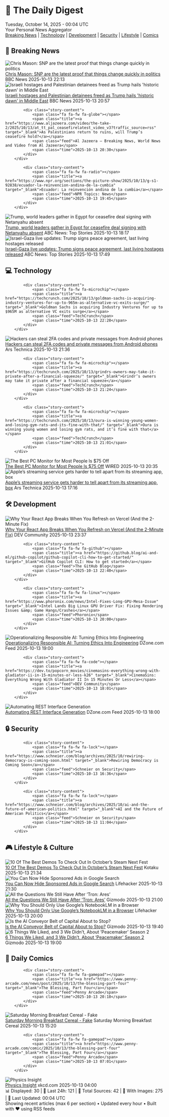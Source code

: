 <!-- Processing 54 RSS feeds at 2025-10-14 00:04:18 UTC -->
<!-- Processing: XKCD -->
<!-- Processing: Saturday Morning Breakfast Cereal -->
<!-- Processing: Garfield -->
<!-- Processing: Dilbert -->
<!-- Processing: Cyanide & Happiness -->
<!-- Processing: Girl Genius -->
<!-- Processing: Dinosaur Comics -->
<!-- Processing: CNN Breaking News -->
<!-- Processing: BBC World News -->
<!-- Processing: BBC Breaking News -->
<!-- Processing: Reuters Top News -->
<!-- Processing: ABC News Breaking -->
<!-- Processing: Guardian World News -->
<!-- Processing: Ars Technica -->
<!-- Processing: Hacker News -->
<!-- Processing: Dev.to -->
<!-- Processing: Phoronix Linux News -->
<!-- Processing: It's FOSS -->
<!-- Processing: DistroWatch -->
<!-- Processing: Linux.com -->
<!-- Processing: Red Hat Blog -->
<!-- Processing: GitHub Blog -->
<!-- Processing: GitLab Blog -->
<!-- Processing: InfoQ -->
<!-- Processing: DZone -->
<!-- Processing: Coding Horror -->
<!-- Processing: Krebs on Security -->
<!-- Generated 4 new posts out of 27 feeds processed -->
<div class="newspaper-header">
    <h1 class="newspaper-title">📰 The Daily Digest</h1>
    <div class="newspaper-date">Tuesday, October 14, 2025 - 00:04 UTC</div>
    <div class="newspaper-subtitle">Your Personal News Aggregator</div>
</div>

<div class="newspaper-nav">
    <a href="#breaking">Breaking News</a> |
    <a href="#tech">Technology</a> |
    <a href="#dev">Development</a> |
    <a href="#security">Security</a> |
    <a href="#lifestyle">Lifestyle</a> |
    <a href="#webcomics">Comics</a>
</div>

<div class="news-section breaking-news" id="breaking">
<h2 class="section-header">🚨 Breaking News</h2>
<div class="stories-container">
<div class="story">
            <img src="https://ichef.bbci.co.uk/ace/standard/240/cpsprodpb/72bd/live/94e688c0-a87d-11f0-b741-177e3e2c2fc7.jpg" alt="Chris Mason: SNP are the latest proof that things change quickly in politics" class="story-image" loading="lazy" onerror="this.style.display='none'">
            <div class="story-content">
                <span class="fa fa-fw fa-flag"></span>
                <span class="title"><a href="https://www.bbc.com/news/articles/cdx4lz0789xo?at_medium=RSS&at_campaign=rss" target="_blank">Chris Mason: SNP are the latest proof that things change quickly in politics</a></span>
                <span class="feed">BBC News</span>
                <span class="time">2025-10-13 22:13</span>
            </div>
        </div>
<div class="story">
            <img src="https://ichef.bbci.co.uk/ace/standard/240/cpsprodpb/5295/live/95e52a80-a871-11f0-b741-177e3e2c2fc7.jpg" alt="Israeli hostages and Palestinian detainees freed as Trump hails &#x27;historic dawn&#x27; in Middle East" class="story-image" loading="lazy" onerror="this.style.display='none'">
            <div class="story-content">
                <span class="fa fa-fw fa-earth-americas"></span>
                <span class="title"><a href="https://www.bbc.com/news/articles/c740jx07vz0o?at_medium=RSS&at_campaign=rss" target="_blank">Israeli hostages and Palestinian detainees freed as Trump hails &#x27;historic dawn&#x27; in Middle East</a></span>
                <span class="feed">BBC News</span>
                <span class="time">2025-10-13 20:57</span>
            </div>
        </div>
<div class="story">
            
            <div class="story-content">
                <span class="fa fa-fw fa-globe"></span>
                <span class="title"><a href="https://www.aljazeera.com/video/the-take-2/2025/10/13/at_tt_pal_ceasefirelatest_video_v3?traffic_source=rss" target="_blank">As Palestinians return to ruins, will Trump’s ceasefire hold?</a></span>
                <span class="feed">Al Jazeera – Breaking News, World News and Video from Al Jazeera</span>
                <span class="time">2025-10-13 20:30</span>
            </div>
        </div>
<div class="story">
            
            <div class="story-content">
                <span class="fa fa-fw fa-radio"></span>
                <span class="title"><a href="https://www.npr.org/sections/the-picture-show/2025/10/13/g-s1-92838/ecuador-la-reinvencion-andina-de-la-cumbia" target="_blank">Ecuador: La reinvención andina de la cumbia</a></span>
                <span class="feed">NPR Topics: News</span>
                <span class="time">2025-10-13 19:45</span>
            </div>
        </div>
<div class="story">
            <img src="https://s.abcnews.com/images/International/donald-trump-41-epa-gmh-251013_1760372818479_hpMain_4x3t_384.jpg" alt="Trump, world leaders gather in Egypt for ceasefire deal signing with Netanyahu absent" class="story-image" loading="lazy" onerror="this.style.display='none'">
            <div class="story-content">
                <span class="fa fa-fw fa-tv"></span>
                <span class="title"><a href="https://abcnews.go.com/International/trump-world-leaders-gather-egypt-ceasefire-deal-signing/story?id=126477199" target="_blank">Trump, world leaders gather in Egypt for ceasefire deal signing with Netanyahu absent</a></span>
                <span class="feed">ABC News: Top Stories</span>
                <span class="time">2025-10-13 18:17</span>
            </div>
        </div>
<div class="story">
            <img src="https://s.abcnews.com/images/International/hostages-3-rt-gmh-251013_1760348721239_hpMain_4x3t_384.jpg" alt="Israel-Gaza live updates: Trump signs peace agreement, last living hostages released" class="story-image" loading="lazy" onerror="this.style.display='none'">
            <div class="story-content">
                <span class="fa fa-fw fa-tv"></span>
                <span class="title"><a href="https://abcnews.go.com/International/live-updates/israel-gaza-live-updates/?id=126446763" target="_blank">Israel-Gaza live updates: Trump signs peace agreement, last living hostages released</a></span>
                <span class="feed">ABC News: Top Stories</span>
                <span class="time">2025-10-13 17:49</span>
            </div>
        </div>
</div>
</div>
<div class="news-section tech-news" id="tech">
<h2 class="section-header">💻 Technology</h2>
<div class="stories-container">
<div class="story">
            
            <div class="story-content">
                <span class="fa fa-fw fa-microchip"></span>
                <span class="title"><a href="https://techcrunch.com/2025/10/13/goldman-sachs-is-acquiring-industry-ventures-for-up-to-965m-as-alternative-vc-exits-surge/" target="_blank">Goldman Sachs is acquiring Industry Ventures for up to $965M as alternative VC exits surge</a></span>
                <span class="feed">TechCrunch</span>
                <span class="time">2025-10-13 22:28</span>
            </div>
        </div>
<div class="story">
            <img src="https://cdn.arstechnica.net/wp-content/uploads/2025/01/008-family-galaxy-s25ultra-titaniumsilverblue-s25plus-navy-s25-icyblue-500x500.jpg" alt="Hackers can steal 2FA codes and private messages from Android phones" class="story-image" loading="lazy" onerror="this.style.display='none'">
            <div class="story-content">
                <span class="fa fa-fw fa-cog"></span>
                <span class="title"><a href="https://arstechnica.com/security/2025/10/no-fix-yet-for-attack-that-lets-hackers-pluck-2fa-codes-from-android-phones/" target="_blank">Hackers can steal 2FA codes and private messages from Android phones</a></span>
                <span class="feed">Ars Technica</span>
                <span class="time">2025-10-13 21:36</span>
            </div>
        </div>
<div class="story">
            
            <div class="story-content">
                <span class="fa fa-fw fa-microchip"></span>
                <span class="title"><a href="https://techcrunch.com/2025/10/13/grindrs-owners-may-take-it-private-after-a-financial-squeeze/" target="_blank">Grindr’s owners may take it private after a financial squeeze</a></span>
                <span class="feed">TechCrunch</span>
                <span class="time">2025-10-13 21:24</span>
            </div>
        </div>
<div class="story">
            
            <div class="story-content">
                <span class="fa fa-fw fa-microchip"></span>
                <span class="title"><a href="https://techcrunch.com/2025/10/13/oura-is-winning-young-women-and-losing-gym-rats-and-its-fine-with-that/" target="_blank">Oura is winning young women and losing gym rats, and it’s fine with that</a></span>
                <span class="feed">TechCrunch</span>
                <span class="time">2025-10-13 21:01</span>
            </div>
        </div>
<div class="story">
            <img src="https://media.wired.com/photos/68ed359505c586ea21db5bed/master/pass/Save%20Almost%20$75%20on%20our%20Favorite%20Computer%20Monitor.png" alt="The Best PC Monitor for Most People Is $75 Off" class="story-image" loading="lazy" onerror="this.style.display='none'">
            <div class="story-content">
                <span class="fa fa-fw fa-bolt"></span>
                <span class="title"><a href="https://www.wired.com/story/dell-27-plus-deal-1025/" target="_blank">The Best PC Monitor for Most People Is $75 Off</a></span>
                <span class="feed">WIRED</span>
                <span class="time">2025-10-13 20:35</span>
            </div>
        </div>
<div class="story">
            <img src="https://cdn.arstechnica.net/wp-content/uploads/2024/12/sever2-500x500.jpg" alt="Apple’s streaming service gets harder to tell apart from its streaming app, box" class="story-image" loading="lazy" onerror="this.style.display='none'">
            <div class="story-content">
                <span class="fa fa-fw fa-cog"></span>
                <span class="title"><a href="https://arstechnica.com/apple/2025/10/apple-tv-streaming-service-is-renamed-to-just-apple-tv/" target="_blank">Apple’s streaming service gets harder to tell apart from its streaming app, box</a></span>
                <span class="feed">Ars Technica</span>
                <span class="time">2025-10-13 17:16</span>
            </div>
        </div>
</div>
</div>
<div class="news-section dev-news" id="dev">
<h2 class="section-header">🛠️ Development</h2>
<div class="stories-container">
<div class="story">
            <img src="https://media2.dev.to/dynamic/image/width=800%2Cheight=%2Cfit=scale-down%2Cgravity=auto%2Cformat=auto/https%3A%2F%2Fdev-to-uploads.s3.amazonaws.com%2Fuploads%2Farticles%2F9rwht7myd5yocawewur9.gif" alt="Why Your React App Breaks When You Refresh on Vercel (And the 2-Minute Fix)" class="story-image" loading="lazy" onerror="this.style.display='none'">
            <div class="story-content">
                <span class="fa fa-fw fa-code"></span>
                <span class="title"><a href="https://dev.to/abrahambishopcodes/why-your-react-app-breaks-when-you-refresh-on-vercel-and-the-2-minute-fix-1991" target="_blank">Why Your React App Breaks When You Refresh on Vercel (And the 2-Minute Fix)</a></span>
                <span class="feed">DEV Community</span>
                <span class="time">2025-10-13 23:37</span>
            </div>
        </div>
<div class="story">
            
            <div class="story-content">
                <span class="fa fa-fw fa-github"></span>
                <span class="title"><a href="https://github.blog/ai-and-ml/github-copilot/github-copilot-cli-how-to-get-started/" target="_blank">GitHub Copilot CLI: How to get started</a></span>
                <span class="feed">The GitHub Blog</span>
                <span class="time">2025-10-13 22:40</span>
            </div>
        </div>
<div class="story">
            
            <div class="story-content">
                <span class="fa fa-fw fa-linux"></span>
                <span class="title"><a href="https://www.phoronix.com/news/Intel-Fixes-Long-GPU-Mesa-Issue" target="_blank">Intel Lands Big Linux GPU Driver Fix: Fixing Rendering Issues &amp; Game Hangs/Crashes</a></span>
                <span class="feed">Phoronix</span>
                <span class="time">2025-10-13 20:00</span>
            </div>
        </div>
<div class="story">
            <img src="https://dz2cdn1.dzone.com/thumbnail?fid=18696460&w=600" alt="Operationalizing Responsible AI: Turning Ethics Into Engineering" class="story-image" loading="lazy" onerror="this.style.display='none'">
            <div class="story-content">
                <span class="fa fa-fw fa-newspaper"></span>
                <span class="title"><a href="https://dzone.com/articles/responsible-ai-operationalization-ethics-to-engineering" target="_blank">Operationalizing Responsible AI: Turning Ethics Into Engineering</a></span>
                <span class="feed">DZone.com Feed</span>
                <span class="time">2025-10-13 19:00</span>
            </div>
        </div>
<div class="story">
            
            <div class="story-content">
                <span class="fa fa-fw fa-code"></span>
                <span class="title"><a href="https://dev.to/popcorn_movies/cinemasins-everything-wrong-with-gladiator-ii-in-15-minutes-or-less-k26" target="_blank">CinemaSins: Everything Wrong With Gladiator II In 15 Minutes Or Less</a></span>
                <span class="feed">DEV Community</span>
                <span class="time">2025-10-13 18:01</span>
            </div>
        </div>
<div class="story">
            <img src="https://dz2cdn1.dzone.com/thumbnail?fid=18695725&w=600" alt="Automating REST Interface Generation" class="story-image" loading="lazy" onerror="this.style.display='none'">
            <div class="story-content">
                <span class="fa fa-fw fa-newspaper"></span>
                <span class="title"><a href="https://dzone.com/articles/automating-rest-interface-generation" target="_blank">Automating REST Interface Generation</a></span>
                <span class="feed">DZone.com Feed</span>
                <span class="time">2025-10-13 18:00</span>
            </div>
        </div>
</div>
</div>
<div class="news-section security-news" id="security">
<h2 class="section-header">🔒 Security</h2>
<div class="stories-container">
<div class="story">
            
            <div class="story-content">
                <span class="fa fa-fw fa-lock"></span>
                <span class="title"><a href="https://www.schneier.com/blog/archives/2025/10/rewiring-democracy-is-coming-soon.html" target="_blank">Rewiring Democracy is Coming Soon</a></span>
                <span class="feed">Schneier on Security</span>
                <span class="time">2025-10-13 16:36</span>
            </div>
        </div>
<div class="story">
            
            <div class="story-content">
                <span class="fa fa-fw fa-lock"></span>
                <span class="title"><a href="https://www.schneier.com/blog/archives/2025/10/ai-and-the-future-of-american-politics.html" target="_blank">AI and the Future of American Politics</a></span>
                <span class="feed">Schneier on Security</span>
                <span class="time">2025-10-13 11:04</span>
            </div>
        </div>
</div>
</div>
<div class="news-section lifestyle-news" id="lifestyle">
<h2 class="section-header">🎮 Lifestyle & Culture</h2>
<div class="stories-container">
<div class="story">
            <img src="https://kotaku.com/app/uploads/2025/10/nextfest12-1280x720.jpg" alt="10 Of The Best Demos To Check Out In October’s Steam Next Fest" class="story-image" loading="lazy" onerror="this.style.display='none'">
            <div class="story-content">
                <span class="fa fa-fw fa-gamepad"></span>
                <span class="title"><a href="https://kotaku.com/best-free-demos-next-fest-painkiller-reanimal-steam-2000634620" target="_blank">10 Of The Best Demos To Check Out In October’s Steam Next Fest</a></span>
                <span class="feed">Kotaku</span>
                <span class="time">2025-10-13 21:34</span>
            </div>
        </div>
<div class="story">
            <img src="https://lifehacker.com/imagery/articles/01K7FM51JTAQBF2TS41GS38N0N/hero-image.jpg" alt="You Can Now Hide Sponsored Ads in Google Search" class="story-image" loading="lazy" onerror="this.style.display='none'">
            <div class="story-content">
                <span class="fa fa-fw fa-life-ring"></span>
                <span class="title"><a href="https://lifehacker.com/tech/you-can-now-hide-google-search-ads?utm_medium=RSS" target="_blank">You Can Now Hide Sponsored Ads in Google Search</a></span>
                <span class="feed">Lifehacker</span>
                <span class="time">2025-10-13 21:30</span>
            </div>
        </div>
<div class="story">
            <img src="https://gizmodo.com/app/uploads/2025/10/Tron-Ares-Greta-Lee-Lightcycle-1280x853.jpg" alt="All the Questions We Still Have After ‘Tron: Ares’" class="story-image" loading="lazy" onerror="this.style.display='none'">
            <div class="story-content">
                <span class="fa fa-fw fa-computer"></span>
                <span class="title"><a href="https://gizmodo.com/tron-ares-spoilers-burning-questions-legacy-2000670394" target="_blank">All the Questions We Still Have After ‘Tron: Ares’</a></span>
                <span class="feed">Gizmodo</span>
                <span class="time">2025-10-13 21:00</span>
            </div>
        </div>
<div class="story">
            <img src="https://lifehacker.com/imagery/articles/01K7FG9C5VVNT0VJ2B59TQE0AA/hero-image.png" alt="Why You Should Only Use Google’s NotebookLM in a Browser" class="story-image" loading="lazy" onerror="this.style.display='none'">
            <div class="story-content">
                <span class="fa fa-fw fa-life-ring"></span>
                <span class="title"><a href="https://lifehacker.com/tech/google-notebooklm-mobile-app-review?utm_medium=RSS" target="_blank">Why You Should Only Use Google’s NotebookLM in a Browser</a></span>
                <span class="feed">Lifehacker</span>
                <span class="time">2025-10-13 20:00</span>
            </div>
        </div>
<div class="story">
            <img src="https://gizmodo.com/app/uploads/2025/10/openAI_oracle_stargate-1280x853.jpg" alt="Is the AI Conveyor Belt of Capital About to Stop?" class="story-image" loading="lazy" onerror="this.style.display='none'">
            <div class="story-content">
                <span class="fa fa-fw fa-computer"></span>
                <span class="title"><a href="https://gizmodo.com/is-the-ai-conveyor-belt-of-capital-about-to-stop-2000671017" target="_blank">Is the AI Conveyor Belt of Capital About to Stop?</a></span>
                <span class="feed">Gizmodo</span>
                <span class="time">2025-10-13 19:40</span>
            </div>
        </div>
<div class="story">
            <img src="https://gizmodo.com/app/uploads/2025/10/Peacemaker-DC-Studios-John-Cena-io9-2025-review-1280x853.jpg" alt="6 Things We Liked, and 3 We Didn’t, About ‘Peacemaker’ Season 2" class="story-image" loading="lazy" onerror="this.style.display='none'">
            <div class="story-content">
                <span class="fa fa-fw fa-computer"></span>
                <span class="title"><a href="https://gizmodo.com/6-things-we-liked-and-3-we-didnt-about-peacemaker-season-2-2000671003" target="_blank">6 Things We Liked, and 3 We Didn’t, About ‘Peacemaker’ Season 2</a></span>
                <span class="feed">Gizmodo</span>
                <span class="time">2025-10-13 19:00</span>
            </div>
        </div>
</div>
</div>
<div class="news-section webcomics-section" id="webcomics">
<h2 class="section-header">🎨 Daily Comics</h2>
<div class="stories-container">
<div class="story">
            
            <div class="story-content">
                <span class="fa fa-fw fa-gamepad"></span>
                <span class="title"><a href="https://www.penny-arcade.com/news/post/2025/10/13/the-blessing-part-four" target="_blank">The Blessing, Part Four</a></span>
                <span class="feed">Penny Arcade</span>
                <span class="time">2025-10-13 20:18</span>
            </div>
        </div>
<div class="story">
            <img src="https://www.smbc-comics.com/comics/1760333454-20251013.png" alt="Saturday Morning Breakfast Cereal - Fake" class="story-image" loading="lazy" onerror="this.style.display='none'">
            <div class="story-content">
                <span class="fa fa-fw fa-smile"></span>
                <span class="title"><a href="https://www.smbc-comics.com/comic/fake-2" target="_blank">Saturday Morning Breakfast Cereal - Fake</a></span>
                <span class="feed">Saturday Morning Breakfast Cereal</span>
                <span class="time">2025-10-13 15:20</span>
            </div>
        </div>
<div class="story">
            
            <div class="story-content">
                <span class="fa fa-fw fa-gamepad"></span>
                <span class="title"><a href="https://www.penny-arcade.com/comic/2025/10/13/the-blessing-part-four" target="_blank">The Blessing, Part Four</a></span>
                <span class="feed">Penny Arcade</span>
                <span class="time">2025-10-13 07:01</span>
            </div>
        </div>
<div class="story">
            <img src="https://imgs.xkcd.com/comics/physics_insight.png" alt="Physics Insight" class="story-image" loading="lazy" onerror="this.style.display='none'">
            <div class="story-content">
                <span class="fa fa-fw fa-laugh"></span>
                <span class="title"><a href="https://xkcd.com/3154/" target="_blank">Physics Insight</a></span>
                <span class="feed">xkcd.com</span>
                <span class="time">2025-10-13 04:00</span>
            </div>
        </div>
</div>
</div>

<div class="newspaper-footer">
    <div class="stats">
        📊 Displayed: 30 | 📅 Last 24h: 121 | 📡 Total Sources: 42 | 📸 With Images: 275 |
        🔄 Last Updated: 00:04 UTC
    </div>
    <div class="footer-note">
        Showing recent articles (max 6 per section) • Updated every hour • Built with ❤️ using RSS feeds
    </div>
</div>
